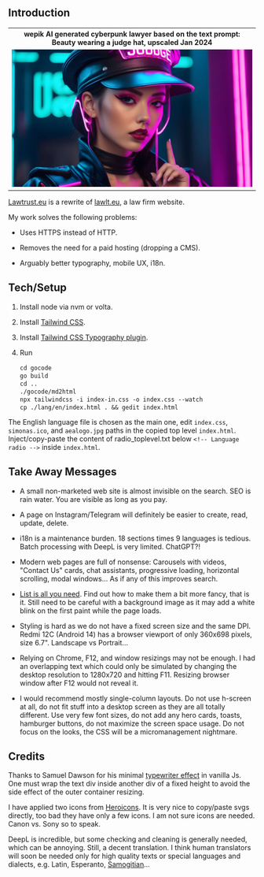 ## Introduction 

<table>
<tr>
<th style="text-align:center">wepik AI generated cyberpunk lawyer based on the text prompt: Beauty wearing a judge hat, upscaled Jan 2024</th>
</tr>
<tr>
<td>
<img src="wepik-beauty-wearing-a-judge-hat-upscaled-2024Jan.jpg"  alt="wepik AI generated cyberpunk lawyer based on the text prompt: Beauty wearing a judge hat, upscaled 2024Jan" width="100%" >
</td>
</tr>
</table>

[Lawtrust.eu](https://lawtrust.eu/) is a rewrite of [lawlt.eu](http://www.lawlt.eu/), a law firm website.

My work solves the following problems:

- Uses HTTPS instead of HTTP.

- Removes the need for a paid hosting (dropping a CMS).

- Arguably better typography, mobile UX, i18n.

## Tech/Setup

1. Install node via nvm or volta.

2. Install [Tailwind CSS](https://tailwindcss.com/docs/installation).

3. Install [Tailwind CSS Typography plugin](https://tailwindcss.com/docs/typography-plugin).

4. Run

    ```
    cd gocode
    go build
    cd ..
    ./gocode/md2html
    npx tailwindcss -i index-in.css -o index.css --watch
    cp ./lang/en/index.html . && gedit index.html
    ```   

The English language file is chosen as the main one, edit `index.css`, `simonas.ico`, and `aealogo.jpg` paths in the copied top level `index.html`. Inject/copy-paste the content of radio_toplevel.txt below `<!-- Language radio -->` inside `index.html`.

## Take Away Messages

- A small non-marketed web site is almost invisible on the search. SEO is rain water. You are visible as long as you pay.

- A page on Instagram/Telegram will definitely be easier to create, read, update, delete.

- i18n is a maintenance burden. 18 sections times 9 languages is tedious. Batch processing with DeepL is very limited. ChatGPT?!

- Modern web pages are full of nonsense: Carousels with videos, "Contact Us" cards, chat assistants, progressive loading, horizontal scrolling, modal windows... As if any of this improves search.

- [List is all you need](https://dynomight.net/lists/). Find out how to make them a bit more fancy, that is it. Still need to be careful with a background image as it may add a white blink on the first paint while the page loads.

- Styling is hard as we do not have a fixed screen size and the same DPI. Redmi 12C (Android 14) has a browser viewport of only 360x698 pixels, size 6.7". Landscape vs Portrait...

- Relying on Chrome, F12, and window resizings may not be enough. I had an overlapping text which could only be simulated by changing the desktop resolution to 1280x720 and hitting F11. Resizing browser window after F12 would not reveal it.

- I would recommend mostly single-column layouts. Do not use h-screen at all, do not fit stuff into a desktop screen as they are all totally different. Use very few font sizes, do not add any hero cards, toasts, hamburger buttons, do not maximize the screen space usage. Do not focus on the looks, the CSS will be a micromanagement nightmare.

## Credits

Thanks to Samuel Dawson for his minimal [typewriter effect](https://tailwindflex.com/@samuel33/typewriter-effect) in vanilla Js. One must wrap the text div inside another div of a fixed height to avoid the side effect of the outer container resizing. 

I have applied two icons from [Heroicons](https://heroicons.com/). It is very nice to copy/paste svgs directly, too bad they have only a few icons. I am not sure icons are needed. Canon vs. Sony so to speak.

DeepL is incredible, but some checking and cleaning is generally needed, which can be annoying. Still, a decent translation. I think human translators will soon be needed only for high quality texts or special languages and dialects, e.g. Latin, Esperanto, [Samogitian](https://www.youtube.com/watch?v=lqSfOYhctoE)...





